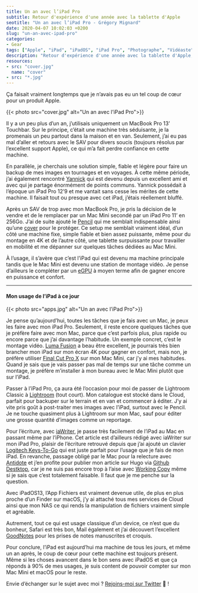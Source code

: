 ```yaml
---
title: Un an avec l’iPad Pro
subtitle: Retour d'expérience d'une année avec la tablette d'Apple
seotitle: "Un an avec l’iPad Pro - Grégory Mignard"
date: 2020-04-07 10:02:03 +0200
slug: "un-an-avec-ipad-pro"
categories:
- Gear
tags: ["Apple", "iPad", "iPadOS", "iPad Pro", "Photographe", "Vidéaste"]
description: "Retour d'expérience d'une année avec la tablette d'Apple, comment je l'utilise dans mon quotidien et pour travailler."
resources:
- src: "cover.jpg"
  name: "cover"
- src: "*.jpg"
---
```


Ça faisait vraiment longtemps que je n’avais pas eu un tel coup de cœur pour un produit Apple.

{{< photo src="cover.jpg" alt="Un an avec l’iPad Pro">}}

Il y a un peu plus d’un an, j’utilisais uniquement un MacBook Pro 13’ Touchbar. Sur le principe, c’était une machine très séduisante, je la promenais un peu partout dans la maison et en van. Seulement, j’ai eu pas mal d’aller et retours avec le SAV pour divers soucis (toujours résolus par l’excellent support Apple), ce qui m’a fait perdre confiance en cette machine.

En parallèle, je cherchais une solution simple, fiable et légère pour faire un backup de mes images en tournages et en voyages. À cette même période, j’ai également rencontré [Yannick](https://vadrouilles.co) qui est devenu depuis un excellent ami et avec qui je partage énormément de points communs. Yannick possédait à l’époque un iPad Pro 12’9 et me vantait sans cesse les mérites de cette machine. Il faisait tout ou presque avec cet iPad, j’étais réellement bluffé.

Après un SAV de trop avec mon MacBook Pro, je pris la décision de le vendre et de le remplacer par un Mac Mini secondé par un iPad Pro 11’ en 256Go. J’ai de suite ajouté le [Pencil](https://amzn.to/3c1Ki0z) qui me semblait indispensable ainsi qu’une [cover](https://amzn.to/3bRfZtw) pour le protéger. Ce setup me semblait vraiment idéal, d’un côté une machine fixe, simple fiable et bien assez puissante, même pour du montage en 4K et de l’autre côté, une tablette surpuissante pour travailler en mobilité et me dépanner sur quelques tâches dédiées au Mac Mini.

À l’usage, il s’avère que c’est l’iPad qui est devenu ma machine principale tandis que le Mac Mini est devenu une station de montage vidéo. Je pense d’ailleurs le compléter par un [eGPU](https://amzn.to/2VevDbY) à moyen terme afin de gagner encore en puissance et confort.

***

#### Mon usage de l’iPad à ce jour

{{< photo src="apps.jpg" alt="Un an avec l’iPad Pro">}}

Je pense qu’aujourd’hui, toutes les tâches que je fais avec un Mac, je peux les faire avec mon iPad Pro. Seulement, il reste encore quelques tâches que je préfère faire avec mon Mac, parce que c’est parfois plus, plus rapide ou encore parce que j’ai davantage l’habitude. Un exemple concret, c’est le montage vidéo. [Luma Fusion](https://luma-touch.com/lumafusion-for-ios-2/) a beau être excellent, je pourrais très bien brancher mon iPad sur mon écran 4K pour gagner en confort, mais non, je préfère utiliser [Final Cut Pro X](https://www.apple.com/fr/final-cut-pro/) sur mon Mac Mini, car j’y ai mes habitudes. Quand je sais que je vais passer pas mal de temps sur une tâche comme un montage, je préfère m’installer à mon bureau avec le Mac Mini plutôt que sur l’iPad.

Passer à l’iPad Pro, ça aura été l’occasion pour moi de passer de Lightroom Classic à [Lightroom](https://lightroom.adobe.com) (tout court). Mon catalogue est stocké dans le Cloud, parfait pour backuper sur le terrain et en van et commencer à éditer. J’y ai vite pris goût à post-traiter mes images avec l’iPad, surtout avec le Pencil. Je ne touche quasiment plus à Lightroom sur mon Mac, sauf pour éditer une grosse quantité d’images comme un reportage.

Pour l’écriture, avec [iaWriter](https://ia.net/writer), je passe très facilement de l’iPad au Mac en passant même par l’iPhone. Cet article est d’ailleurs rédigé avec iaWriter sur mon iPad Pro, plaisir de l’écriture retrouvé depuis que j’ai ajouté un clavier [Logitech Keys-To-Go](https://amzn.to/2RicaGa) qui est juste parfait pour l’usage que je fais de mon iPad. En revanche, passage obligé par le Mac pour la relecture avec [Antidote](https://www.antidote.info/fr) et j’en profite pour publier mon article sur Hugo via [Github Destktop](https://desktop.github.com), car je ne suis pas encore trop à l’aise avec [Working Copy](https://workingcopyapp.com) même si je sais que c’est totalement faisable. Il faut que je me penche sur la question.

Avec iPadOS13, l’App Fichiers est vraiment devenue utile, de plus en plus proche d’un Finder sur macOS, j’y ai attaché tous mes services de Cloud ainsi que mon NAS ce qui rends la manipulation de fichiers vraiment simple et agréable.

Autrement, tout ce qui est usage classique d’un device, ce n’est que du bonheur, Safari est très bon, Mail également et j’ai découvert l’excellent [GoodNotes](https://www.goodnotes.com) pour les prises de notes manuscrites et croquis.

Pour conclure, l’iPad est aujourd’hui ma machine de tous les jours, et même un an après, le coup de cœur pour cette machine est toujours présent. Même si les choses avancent dans le bon sens avec iPadOS et que ça réponds à 90% de mes usages, je suis content de pouvoir compter sur mon Mac Mini et macOS pour le reste.

Envie d’échanger sur le sujet avec moi ? [Rejoins-moi sur Twitter](http://twitter.com/gregmignard) 🐥 !
